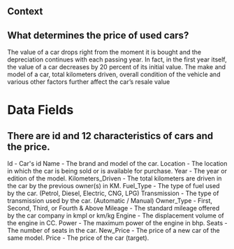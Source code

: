## Context

## What determines the price of used cars?

The value of a car drops right from the moment it is bought and the depreciation continues with each passing year. In fact, in the first year itself, the value of a car decreases by 20 percent of its initial value. The make and model of a car, total kilometers driven, overall condition of the vehicle and various other factors further affect the car’s resale value


# Data Fields

## There are id and 12 characteristics of cars and the price.

Id - Car's id
Name - The brand and model of the car.
Location - The location in which the car is being sold or is available for purchase.
Year - The year or edition of the model.
Kilometers_Driven - The total kilometers are driven in the car by the previous owner(s) in KM.
Fuel_Type - The type of fuel used by the car. (Petrol, Diesel, Electric, CNG, LPG)
Transmission - The type of transmission used by the car. (Automatic / Manual)
Owner_Type - First, Second, Third, or Fourth & Above
Mileage - The standard mileage offered by the car company in kmpl or km/kg
Engine - The displacement volume of the engine in CC.
Power - The maximum power of the engine in bhp.
Seats - The number of seats in the car.
New_Price - The price of a new car of the same model.
Price - The price of the car (target).
